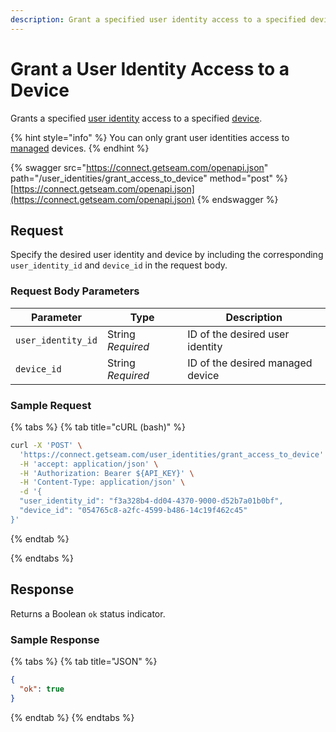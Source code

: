 ```yaml
---
description: Grant a specified user identity access to a specified device
---
```


# Grant a User Identity Access to a Device

Grants a specified [user identity](../../products/mobile-access-in-development/managing-mobile-app-user-accounts-with-user-identities.md#what-is-a-user-identity) access to a specified [device](../../core-concepts/devices/).

{% hint style="info" %}
You can only grant user identities access to [managed](../../core-concepts/devices/managed-and-unmanaged-devices.md) devices.
{% endhint %}

{% swagger src="https://connect.getseam.com/openapi.json" path="/user_identities/grant_access_to_device" method="post" %}
[https://connect.getseam.com/openapi.json](https://connect.getseam.com/openapi.json)
{% endswagger %}

## Request

Specify the desired user identity and device by including the corresponding `user_identity_id` and `device_id` in the request body.

### Request Body Parameters

<table><thead><tr><th>Parameter</th><th width="112.33333333333331">Type</th><th>Description</th></tr></thead><tbody><tr><td><code>user_identity_id</code></td><td>String<br><em>Required</em></td><td>ID of the desired user identity</td></tr><tr><td><code>device_id</code></td><td>String<br><em>Required</em></td><td>ID of the desired managed device</td></tr></tbody></table>

### Sample Request

{% tabs %}
{% tab title="cURL (bash)" %}
```bash
curl -X 'POST' \
  'https://connect.getseam.com/user_identities/grant_access_to_device' \
  -H 'accept: application/json' \
  -H 'Authorization: Bearer ${API_KEY}' \
  -H 'Content-Type: application/json' \
  -d '{
  "user_identity_id": "f3a328b4-dd04-4370-9000-d52b7a01b0bf",
  "device_id": "054765c8-a2fc-4599-b486-14c19f462c45"
}'
```
{% endtab %}


{% endtabs %}

## Response

Returns a Boolean `ok` status indicator.

### Sample Response

{% tabs %}
{% tab title="JSON" %}
```json
{
  "ok": true
}
```
{% endtab %}
{% endtabs %}
